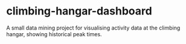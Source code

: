 # climbing-hangar-dashboard
A small data mining project for visualising activity data at the climbing hangar, showing historical peak times.
